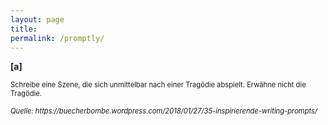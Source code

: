 ```yaml
---
layout: page
title:
permalink: /promptly/
---
```


<b>[a]</b> <p style="font-size:0.8em"> Schreibe eine Szene, die sich unmittelbar nach einer Tragödie abspielt. Erwähne nicht die Tragödie.<br></p>
<p style="font-size:0.8em"><i>Quelle: https://buecherbombe.wordpress.com/2018/01/27/35-inspirierende-writing-prompts/ </i> </p>
